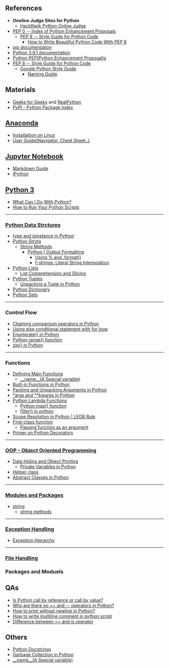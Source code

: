 ## References
- **Oneline Judge Sites for Python**
  - [HackRank Python Online Judge](https://t.ly/fsYV)
- [PEP 0 -- Index of Python Enhancement Proposals](https://t.ly/lG5V)
  - [PEP 8 -- Style Guide for Python Code](https://t.ly/aXbd)
    - [How to Write Beautiful Python Code With PEP 8](https://t.ly/r5Ke)
- [pip documentation](https://t.ly/8dS9)
- [Python 3.9.1 documentation](https://docs.python.org/3)
- [Python PEP(Python Enhancement Proposal)s](https://www.python.org/dev/peps)
- [PEP 8 -- Style Guide for Python Code](https://www.python.org/dev/peps/pep-0008/)
  - [Google Python Style Guide](https://google.github.io/styleguide/pyguide.html)
    - [Naming Guide](https://google.github.io/styleguide/pyguide.html#s3.16-naming)

## Materials
- [Geeks for Geeks](https://t.ly/TkmL) and [RealPython](https://t.ly/7HTX)
- [PyPI - Python Package Index](https://t.ly/awew)

## [Anaconda](https://www.anaconda.com/products/individual)
<ul>
  <li><a href="https://docs.anaconda.com/anaconda/install/linux/">Installaition on Linux</a></li>
  
  <li><a href="https://docs.anaconda.com/anaconda/user-guide/">User Guide(Navigator, Cheat Sheet..)</a></li>
</ul>


## [Jupyter Notebook](https://jupyter-notebook.readthedocs.io/en/stable/notebook.html#)
<ul>
  <li><a href="https://t.ly/fsfD">Markdown Guide</a></li>
  
  <li><a href="https://ipython.org/">IPython</a></li>
</ul>


## [Python 3](https://docs.python.org/3/)
- [What Can I Do With Python?](https://t.ly/NgBb)
- [How to Run Your Python Scripts](https://t.ly/S60f)

---
### [Python Data Strctures](https://t.ly/GSrU)
- [type and isinstance in Python](https://t.ly/m7cr)
- [Python String](https://t.ly/5C82)
  - [String Methods](https://t.ly/fGu9)
    - [Python | Output Formatting](https://t.ly/eOtn)
      - [Using % and .format()](https://t.ly/d1N7)
      - [f-strings: Literal String Interpolation](https://t.ly/iebt)
- [Python Lists](https://t.ly/9t27)
  - [List Comprehension and Slicing](https://t.ly/XTLJ)
- [Python Tuples](https://t.ly/XvpL)
  - [Unpacking a Tuple in Python](https://t.ly/k794)
- [Python Dictionary](https://t.ly/Hnp8)
- [Python Sets](https://t.ly/05H3)

---
### Control Flow
<ul>
  <li><a href="https://www.geeksforgeeks.org/chaining-comparison-operators-python/?ref=lbp">Chaining comparison operators in Python</a></li>
  
  <li><a href="https://t.ly/Gn52">Using else conditional statement with for loop</a></li>
  
  <li><a href="https://t.ly/9DCN">Enumerate() in Python</a></li>
  
  <li><a href="https://www.geeksforgeeks.org/python-range-function/">Python range() function</a></li>
  
  <li><a href="https://www.geeksforgeeks.org/zip-in-python/">zip() in Python</a></li>
</ul>

---
### Functions
- [Defining Main Functions](https://t.ly/ttik)
  - [\_\_name\_\_(A Special variable)](https://t.ly/R9ZQ)
- [Built-in Functions in Python](https://docs.python.org/3/library/functions.html)
- [Packing and Unpacking Arguments in Python](https://www.geeksforgeeks.org/packing-and-unpacking-arguments-in-python/)
- [\*args and \*\*kwargs in Python](https://www.geeksforgeeks.org/args-kwargs-python/)
- [Python Lambda Functions](https://t.ly/QEAZ)
  - [Python map() function](https://t.ly/NeLB)
  - [filter() in python](https://t.ly/ZfwE)
- [Scope Resolution in Python | LEGB Rule](https://t.ly/wEtY)
- [First-class function](https://t.ly/sM9h)
  - [Passing function as an argument](https://t.ly/tkqe)
- [Primer on Python Decorators](https://t.ly/cCgd)

---
### [OOP - Object Oriented Programming](https://t.ly/qncE)
- [Data Hiding and Object Printing](https://t.ly/QTdD)
  - [Private Variables in Python](https://t.ly/flme)
- [Helper class](https://t.ly/XiXM)
- [Abstract Classes in Python](https://t.ly/xTHa)

---
### [Modules and Packages](https://t.ly/j7Ym)
<ul>
  <li><a href="https://t.ly/ddEB">string</a>
    <ul>
      <li><a href="https://docs.python.org/3/library/stdtypes.html#string-methods">string methods</a></li>
    </ul>
  </li>
</ul>

---
### [Exception Handling](https://www.geeksforgeeks.org/python-exception-handling/?ref=lbp)
<ul>
  <li><a href="https://docs.python.org/3.8/library/exceptions.html#exception-hierarchy">Exception Hierarchy</a></li>
</ul>

---
### [File Handling](https://www.geeksforgeeks.org/file-handling-python/?ref=lbp)


### Packages and Moduels

## QAs
<ul>
  <li><a href="https://t.ly/PDSW">Is Python call by reference or call by value?</a></li>
  
  <li><a href="https://stackoverflow.com/questions/3654830/why-are-there-no-and-operators-in-python">Why are there no ++ and --​ operators in Python?</a></li>
  
  <li><a href="https://www.geeksforgeeks.org/print-without-newline-python/">How to print without newline in Python?</a></li>
  
  <li><a href="https://www.geeksforgeeks.org/multiline-comments-in-python/">How to write multiline comment in python script</a></li>
  
  <li><a href="https://www.geeksforgeeks.org/difference-operator-python/">Difference between == and is operator</a></li>
</ul>


## Others
- [Python Docstrings](https://www.geeksforgeeks.org/python-docstrings/)
- [Garbage Collection in Python](https://www.geeksforgeeks.org/garbage-collection-python/)
- [\_\_name\_\_(A Special variable)](https://t.ly/1Wiz)
